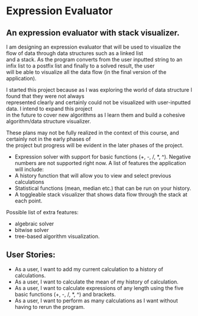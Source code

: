 # Expression Evaluator
## An expression evaluator with stack visualizer.   

I am designing an expression evaluator that will be used to visualize the flow of data through data structures 
such as a linked list   
and a stack. As the program converts from the user inputted string to an infix list to a postfix list and finally to a solved result, the user  
will be able to visualize all the data flow (in the final version of the application). 

I started this project because as I was exploring the world of data structure I found that they were not always   
represented clearly and certainly could not be visualized with user-inputted data. I intend to expand this project  
in the future to cover new algorithms as I learn them and build a cohesive algorithm/data structure visualizer. 

These plans may not be fully realized in the context of this course, and certainly not in the early phases of  
the project but progress will be evident in the later phases of the project.




- Expression solver with support for basic functions (+, -, /, *, ^). Negative numbers are not supported right now.
A list of features the application will include:
- A history function that will allow you to view and select previous calculations 
- Statistical functions (mean, median etc.) that can be run on your history.
- A toggleable stack visualizer that shows data flow through the stack at each point.  
  

Possible list of extra features:
- algebraic solver
- bitwise solver
- tree-based algorithm visualization. 

## User Stories:

- As a user, I want to add my current calculation to a history of calculations.
- As a user, I want to calculate the mean of my history of calculation. 
- As a user, I want to calculate expressions of any length using the five basic functions (+, -, /, *, ^) and brackets.
- As a user, I want to perform as many calculations as I want without having to rerun the program. 
